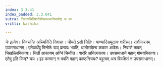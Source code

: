 ```yaml
---
index: 3.3.41
index_padded: 3.3.041
sutra: निवासचितिशरीरौपसमाधानेष्वादेश् च कः
vritti: kashika

---
```

चेः इत्येव। निवसन्ति अस्मिनिति निवासः। चीयते ऽसौ चितिः। पाण्यादिसमुदायः शरीरम्। राशीकरनम् उपसमाधानम्। एतेष्वर्थेषु चिनोतेः घञ् प्रत्ययः भवति, धातोरादेश्च ककार आदेशः। निवासे तावत् चिखल्लिनिकायः। चितौ आकायम् अग्निं चिन्वीत। शरीरे अनित्यकायः। उपसमाधाने महान् गोमयनिकायः। एतेषु इति किम्? चयः। इह कस्मान् न भवति महान् काष्ठनिचयः? बहुत्वम् अत्र विवक्षितं न उपसमाधानम्।